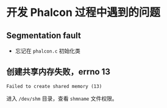 # 开发 Phalcon 过程中遇到的问题

## Segmentation fault

* 忘记在 `phalcon.c` 初始化类

## 创建共享内存失败，errno 13

`Failed to create shared memory (13)`

进入 `/dev/shm` 目录，查看 `shmname` 文件权限。